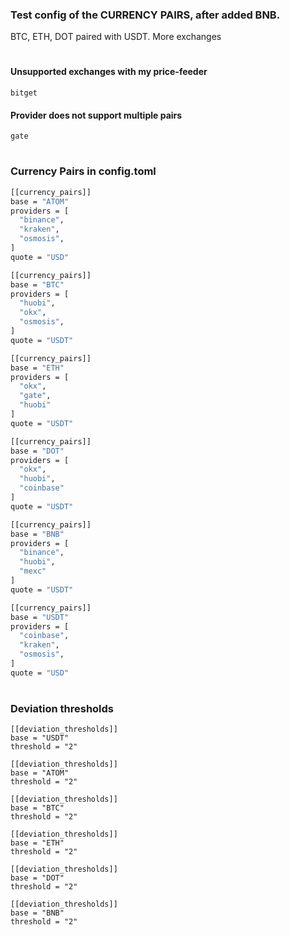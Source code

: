 ### Test config of the CURRENCY PAIRS, after added BNB.
BTC, ETH, DOT paired with USDT. More exchanges
#
#### Unsupported exchanges with my price-feeder
`bitget`
#### Provider does not support multiple pairs
`gate`
#
### Currency Pairs in config.toml
```bash
[[currency_pairs]]
base = "ATOM"
providers = [
  "binance",
  "kraken",
  "osmosis",
]
quote = "USD"

[[currency_pairs]]
base = "BTC"
providers = [
  "huobi",
  "okx",
  "osmosis",
]
quote = "USDT"

[[currency_pairs]]
base = "ETH"
providers = [
  "okx",
  "gate",
  "huobi"
]
quote = "USDT"

[[currency_pairs]]
base = "DOT"
providers = [
  "okx",
  "huobi",
  "coinbase"
]
quote = "USDT"

[[currency_pairs]]
base = "BNB"
providers = [
  "binance",
  "huobi",
  "mexc"
]
quote = "USDT"

[[currency_pairs]]
base = "USDT"
providers = [
  "coinbase",
  "kraken",
  "osmosis",
]
quote = "USD"
```
#
### Deviation thresholds
```
[[deviation_thresholds]]
base = "USDT"
threshold = "2"

[[deviation_thresholds]]
base = "ATOM"
threshold = "2"

[[deviation_thresholds]]
base = "BTC"
threshold = "2"

[[deviation_thresholds]]
base = "ETH"
threshold = "2"

[[deviation_thresholds]]
base = "DOT"
threshold = "2"

[[deviation_thresholds]]
base = "BNB"
threshold = "2"
```
